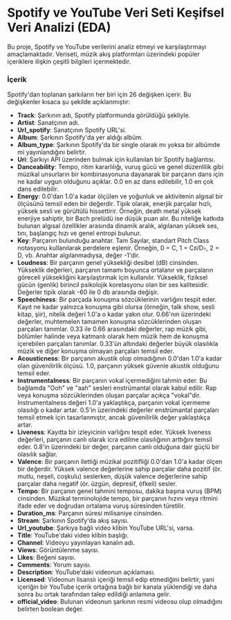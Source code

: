 
# Spotify ve YouTube Veri Seti Keşifsel Veri Analizi (EDA)

Bu proje, Spotify ve YouTube verilerini analiz etmeyi ve karşılaştırmayı amaçlamaktadır. Veriseti, müzik akış platformları üzerindeki popüler içeriklere ilişkin çeşitli bilgileri içermektedir.

### İçerik
Spotify'dan toplanan şarkıların her biri için 26 değişken içerir. Bu değişkenler kısaca şu şekilde açıklanmıştır:

- **Track**: Şarkının adı, Spotify platformunda görüldüğü şekliyle.
- **Artist**: Sanatçının adı.
- **Url_spotify**: Sanatçının Spotify URL'si.
- **Album**: Şarkının Spotify'da yer aldığı albüm.
- **Album_type**: Şarkının Spotify'da bir single olarak mı yoksa bir albümde mi yayınlandığını belirtir.
- **Uri**: Şarkıyı API üzerinden bulmak için kullanılan bir Spotify bağlantısı.
- **Danceability**: Tempo, ritim kararlılığı, vuruş gücü ve genel düzenlilik gibi müzikal unsurların bir kombinasyonuna dayanarak bir parçanın dans için ne kadar uygun olduğunu açıklar. 0.0 en az dans edilebilir, 1.0 en çok dans edilebilir.
- **Energy**: 0.0'dan 1.0'a kadar ölçülen ve yoğunluk ve aktivitenin algısal bir ölçüsünü temsil eden bir değerdir. Tipik olarak, enerjik parçalar hızlı, yüksek sesli ve gürültülü hissettirir. Örneğin, death metal yüksek enerjiye sahiptir, bir Bach prelüdü ise düşük puan alır. Bu niteliğe katkıda bulunan algısal özellikler arasında dinamik aralık, algılanan yüksek ses, tını, başlangıç hızı ve genel entropi bulunur.
- **Key**: Parçanın bulunduğu anahtar. Tam Sayılar, standart Pitch Class notasyonu kullanılarak perdelere eşlenir. Örneğin, 0 = C, 1 = C♯/D♭, 2 = D, vb. Anahtar algılanmadıysa, değer -1'dir.
- **Loudness**: Bir parçanın genel yüksekliği desibel (dB) cinsinden. Yükseklik değerleri, parçanın tamamı boyunca ortalanır ve parçaların göreceli yüksekliğini karşılaştırmak için kullanılır. Yükseklik, fiziksel gücün (genlik) birincil psikolojik korelasyonu olan bir ses kalitesidir. Değerler tipik olarak -60 ile 0 db arasında değişir.
- **Speechiness**: Bir parçada konuşma sözcüklerinin varlığını tespit eder. Kayıt ne kadar yalnızca konuşma gibi olursa (örneğin, talk show, sesli kitap, şiir), nitelik değeri 1.0'a o kadar yakın olur. 0.66'nın üzerindeki değerler, muhtemelen tamamen konuşma sözcüklerinden oluşan parçaları tanımlar. 0.33 ile 0.66 arasındaki değerler, rap müzik gibi, bölümler halinde veya katmanlı olarak hem müzik hem de konuşma içerebilen parçaları tanımlar. 0.33'ün altındaki değerler büyük olasılıkla müzik ve diğer konuşma olmayan parçaları temsil eder.
- **Acousticness**: Bir parçanın akustik olup olmadığının 0.0'dan 1.0'a kadar olan güvenilirlik ölçüsü. 1.0, parçanın yüksek güvenle akustik olduğunu temsil eder.
- **Instrumentalness**: Bir parçanın vokal içermediğini tahmin eder. Bu bağlamda "Ooh" ve "aah" sesleri enstrümantal olarak kabul edilir. Rap veya konuşma sözcüklerinden oluşan parçalar açıkça "vokal"dir. Instrumentalness değeri 1.0'a yaklaştıkça, parçanın vokal içermeme olasılığı o kadar artar. 0.5'in üzerindeki değerler enstrümantal parçaları temsil etmek için tasarlanmıştır, ancak güvenilirlik değer yaklaştıkça artar.
- **Liveness**: Kayıtta bir izleyicinin varlığını tespit eder. Yüksek liveness değerleri, parçanın canlı olarak icra edilme olasılığının arttığını temsil eder. 0.8'in üzerindeki bir değer, parçanın canlı olduğuna dair güçlü bir olasılık sağlar.
- **Valence**: Bir parçanın ilettiği müzikal pozitifliği 0.0'dan 1.0'a kadar ölçen bir değerdir. Yüksek valence değerlerine sahip parçalar daha pozitif (ör. mutlu, neşeli, coşkulu) seslerken, düşük valence değerlerine sahip parçalar daha negatif (ör. üzgün, depresif, öfkeli) sesler.
- **Tempo**: Bir parçanın genel tahmini temposu, dakika başına vuruş (BPM) cinsinden. Müzikal terminolojide tempo, bir parçanın hızını veya ritmini ifade eder ve doğrudan ortalama vuruş süresinden türetilir.
- **Duration_ms**: Parçanın süresi milisaniye cinsinden.
- **Stream**: Şarkının Spotify'da akış sayısı.
- **Url_youtube**: Şarkıya bağlı video klibin YouTube URL'si, varsa.
- **Title**: YouTube'daki video klibin başlığı.
- **Channel**: Videoyu yayınlayan kanalın adı.
- **Views**: Görüntülenme sayısı.
- **Likes**: Beğeni sayısı.
- **Comments**: Yorum sayısı.
- **Description**: YouTube'daki videonun açıklaması.
- **Licensed**: Videonun lisanslı içeriği temsil edip etmediğini belirtir, yani içeriğin bir YouTube içerik ortağına bağlı bir kanala yüklendiği ve daha sonra bu ortak tarafından talep edildiği anlamına gelir.
- **official_video**: Bulunan videonun şarkının resmi videosu olup olmadığını belirten boolean değer.
